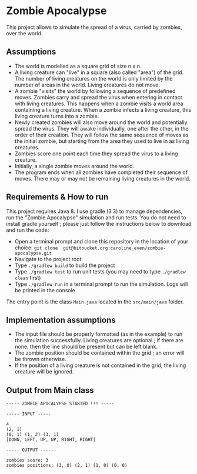# Zombie Apocalypse

This project allows to simulate the spread of a virus, carried by zombies, over the world.


## Assumptions

 - The world is modelled as a square grid of size n x n.
 - A living creature can "live" in a square (also called "area") of the grid. The number of living creatures on the world is only limited by 
 the number of areas in the world. Living creatures do not move.
 - A zombie "visits" the world by following a sequence of predefined moves. Zombies carry and spread the virus when entering in contact 
 with living creatures. This happens when a zombie visits a world area containing a living creature. When a zombie infects a living 
 creature, this living creature turns into a zombie.
 - Newly created zombies will also move around the world and potentially spread the virus. They will awake individually, one after the 
 other, in the order of their creation. They will follow the same sequence of moves as the initial zombie, but starting from the area 
 they used to live in as living creatures.
 - Zombies score one point each time they spread the virus to a living creature.
 - Initially, a single zombie moves around the world.
 - The program ends when all zombies have completed their sequence of moves. There may or may not be remaining living creatures in the 
 world.
 
## Requirements & How to run

This project requires Java 8. I use gradle (3.3) to manage dependencies, run the "Zombie Apocalypse" simulation and run tests. You do not
 need to install gradle yourself ; please just follow the instructions below to download and run the code:

 - Open a terminal prompt and clone this repository in the location of your choice: `git clone 
git@bitbucket.org:caroline_even/zombie-apocalypse.git`
 - Navigate to the project root
 - Type `./gradlew build` to build the project
 - Type `./gradlew test` to run unit tests (you may need to type `./gradlew clean` first)
 - Type `./gradlew run` in a terminal prompt to run the simulation. Logs will be printed in the console
 
The entry point is the class `Main.java` located in the `src/main/java` folder.
 
## Implementation assumptions

 - The input file should be properly formatted (as in the example) to run the simulation successfully. Living creatures are optional ; if
  there are none, then the line should be present but can be left blank.
 - The zombie position should be contained within the grid ; an error will be thrown otherwise.
 - If the position of a living creature is not contained in the grid, the living creature will be ignored.
 
## Output from Main class

```
----- ZOMBIE APOCALYPSE STARTED !!! -----
  
----- INPUT -----

4
(2, 1)
(0, 1) (1, 2) (3, 1)
[DOWN, LEFT, UP, UP, RIGHT, RIGHT]

----- OUTPUT -----

zombies score: 3
zombies positions: (3, 0) (2, 1) (1, 0) (0, 0)
```
